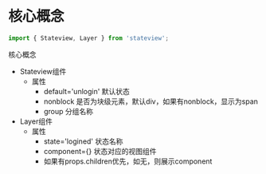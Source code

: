 
# 核心概念

```js
import { Stateview, Layer } from 'stateview';
```

核心概念

- Stateview组件
  - 属性
    - default='unlogin' 默认状态
    - nonblock 是否为块级元素，默认div，如果有nonblock，显示为span
    - group 分组名称
- Layer组件
  - 属性
    - state='logined' 状态名称
    - component={<Logined name='跳转到未登录状态' />} 状态对应的视图组件
    - 如果有props.children优先，如无，则展示component
